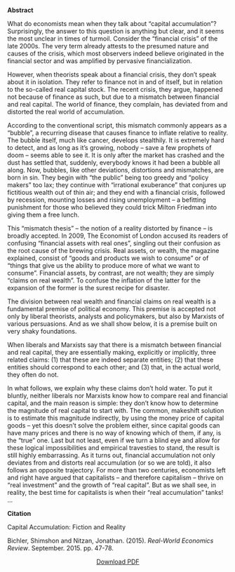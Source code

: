 <b>Abstract</b>

What do economists mean when they talk about “capital accumulation”? Surprisingly, the answer to this question is anything but clear, and it seems the most unclear in times of turmoil. Consider the “financial crisis” of the late 2000s. The very term already attests to the presumed nature and causes of the crisis, which most observers indeed believe originated in the financial sector and was amplified by pervasive financialization.

However, when theorists speak about a financial crisis, they don’t speak about it in isolation. They refer to finance not in and of itself, but in relation to the so-called real capital stock. The recent crisis, they argue, happened not because of finance as such, but due to a mismatch between financial and real capital. The world of finance, they complain, has deviated from and distorted the real world of accumulation.

According to the conventional script, this mismatch commonly appears as a “bubble”, a recurring disease that causes finance to inflate relative to reality. The bubble itself, much like cancer, develops stealthily. It is extremely hard to detect, and as long as it’s growing, nobody – save a few prophets of doom – seems able to see it. It is only after the market has crashed and the dust has settled that, suddenly, everybody knows it had been a bubble all along. Now, bubbles, like other deviations, distortions and mismatches, are born in sin. They begin with “the public” being too greedy and “policy makers” too lax; they continue with “irrational exuberance” that conjures up fictitious wealth out of thin air; and they end with a financial crisis, followed by recession, mounting losses and rising unemployment – a befitting punishment for those who believed they could trick Milton Friedman into giving them a free lunch.

This “mismatch thesis” – the notion of a reality distorted by finance – is broadly accepted. In 2009, The Economist of London accused its readers of confusing “financial assets with real ones”, singling out their confusion as the root cause of the brewing crisis. Real assets, or wealth, the magazine explained, consist of “goods and products we wish to consume” or of “things that give us the ability to produce more of what we want to consume”. Financial assets, by contrast, are not wealth; they are simply “claims on real wealth”. To confuse the inflation of the latter for the expansion of the former is the surest recipe for disaster.

The division between real wealth and financial claims on real wealth is a fundamental premise of political economy. This premise is accepted not only by liberal theorists, analysts and policymakers, but also by Marxists of various persuasions. And as we shall show below, it is a premise built on very shaky foundations.

When liberals and Marxists say that there is a mismatch between financial and real capital, they are essentially making, explicitly or implicitly, three related claims: (1) that these are indeed separate entities; (2) that these entities should correspond to each other; and (3) that, in the actual world, they often do not.

In what follows, we explain why these claims don’t hold water. To put it bluntly, neither liberals nor Marxists know how to compare real and financial capital, and the main reason is simple: they don’t know how to determine the magnitude of real capital to start with. The common, makeshift solution is to estimate this magnitude indirectly, by using the money price of capital goods – yet this doesn’t solve the problem either, since capital goods can have many prices and there is no way of knowing which of them, if any, is the “true” one. Last but not least, even if we turn a blind eye and allow for these logical impossibilities and empirical travesties to stand, the result is still highly embarrassing. As it turns out, financial accumulation not only deviates from and distorts real accumulation (or so we are told), it also follows an opposite trajectory. For more than two centuries, economists left and right have argued that capitalists – and therefore capitalism – thrive on “real investment” and the growth of “real capital”. But as we shall see, in reality, the best time for capitalists is when their “real accumulation” tanks! ...

<b>Citation</b>


Capital Accumulation: Fiction and Reality

Bichler, Shimshon and Nitzan, Jonathan. (2015). <i>Real-World Economics Review</i>. September. 2015. pp. 47-78.

<div style="text-align:center">
<a href="https://bnarchives.yorku.ca/456/2/20150900_bn_capital_accumulation_fiction_and_reality_rwer.pdf">Download PDF</a>
</div>


